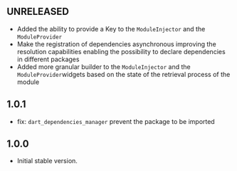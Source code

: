 ## UNRELEASED

- Added the ability to provide a Key to the `ModuleInjector` and the `ModuleProvider`
- Make the registration of dependencies asynchronous improving the resolution capabilities 
  enabling the possibility to declare dependencies in different packages
- Added more granular builder to the `ModuleInjector` and the `ModuleProvider`widgets 
  based on the state of the retrieval process of the module

## 1.0.1

- fix: `dart_dependencies_manager` prevent the package to be imported

## 1.0.0

- Initial stable version.

